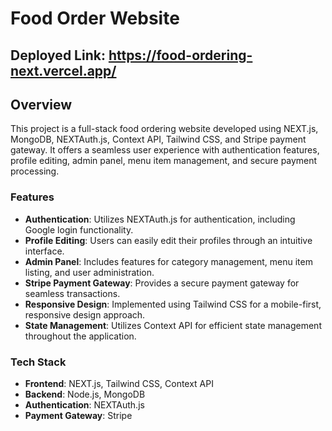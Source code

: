 # Food Order Website

## Deployed Link: https://food-ordering-next.vercel.app/

## Overview
This project is a full-stack food ordering website developed using NEXT.js, MongoDB, NEXTAuth.js, Context API, Tailwind CSS, and Stripe payment gateway. It offers a seamless user experience with authentication features, profile editing, admin panel, menu item management, and secure payment processing.

### Features

- **Authentication**: Utilizes NEXTAuth.js for authentication, including Google login functionality.
- **Profile Editing**: Users can easily edit their profiles through an intuitive interface.
- **Admin Panel**: Includes features for category management, menu item listing, and user administration.
- **Stripe Payment Gateway**: Provides a secure payment gateway for seamless transactions.
- **Responsive Design**: Implemented using Tailwind CSS for a mobile-first, responsive design approach.
- **State Management**: Utilizes Context API for efficient state management throughout the application.

### Tech Stack

- **Frontend**: NEXT.js, Tailwind CSS, Context API
- **Backend**: Node.js, MongoDB
- **Authentication**: NEXTAuth.js
- **Payment Gateway**: Stripe
